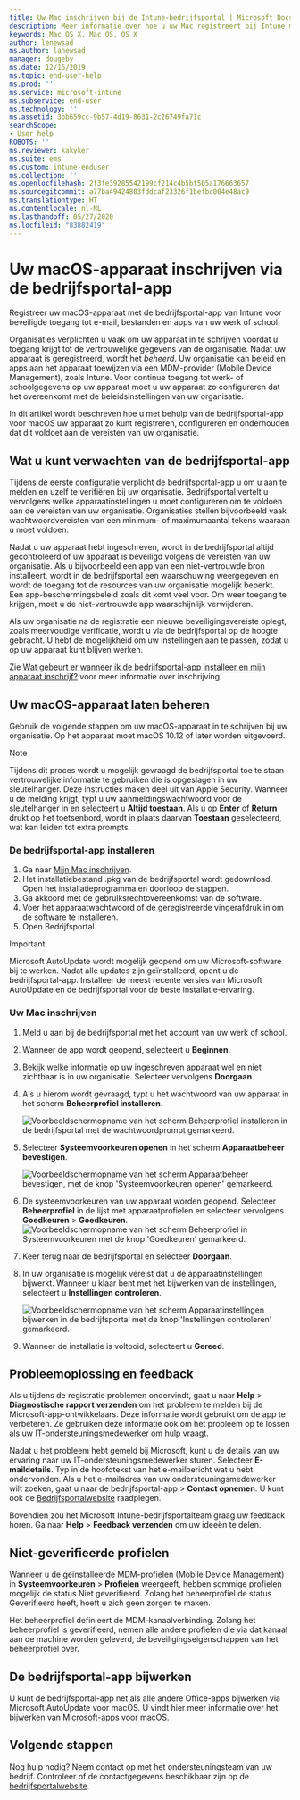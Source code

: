 ```yaml
---
title: Uw Mac inschrijven bij de Intune-bedrijfsportal | Microsoft Docs
description: Meer informatie over hoe u uw Mac registreert bij Intune met de bedrijfsportal-app.
keywords: Mac OS X, Mac OS, OS X
author: lenewsad
ms.author: lanewsad
manager: dougeby
ms.date: 12/16/2019
ms.topic: end-user-help
ms.prod: ''
ms.service: microsoft-intune
ms.subservice: end-user
ms.technology: ''
ms.assetid: 3bb659cc-9b57-4d19-8631-2c26749fa71c
searchScope:
- User help
ROBOTS: ''
ms.reviewer: kakyker
ms.suite: ems
ms.custom: intune-enduser
ms.collection: ''
ms.openlocfilehash: 2f3fe39285542199cf214c4b5bf505a176663657
ms.sourcegitcommit: a77ba49424803fddcaf23326f1befbc004e48ac9
ms.translationtype: HT
ms.contentlocale: nl-NL
ms.lasthandoff: 05/27/2020
ms.locfileid: "83882419"
---
```

# <a name="enroll-your-macos-device-using-the-company-portal-app"></a>Uw macOS-apparaat inschrijven via de bedrijfsportal-app  

Registreer uw macOS-apparaat met de bedrijfsportal-app van Intune voor beveiligde toegang tot e-mail, bestanden en apps van uw werk of school.

Organisaties verplichten u vaak om uw apparaat in te schrijven voordat u toegang krijgt tot de vertrouwelijke gegevens van de organisatie. Nadat uw apparaat is geregistreerd, wordt het *beheerd*. Uw organisatie kan beleid en apps aan het apparaat toewijzen via een MDM-provider (Mobile Device Management), zoals Intune. Voor continue toegang tot werk- of schoolgegevens op uw apparaat moet u uw apparaat zo configureren dat het overeenkomt met de beleidsinstellingen van uw organisatie.  

In dit artikel wordt beschreven hoe u met behulp van de bedrijfsportal-app voor macOS uw apparaat zo kunt registreren, configureren en onderhouden dat dit voldoet aan de vereisten van uw organisatie.  


## <a name="what-to-expect-from-the-company-portal-app"></a>Wat u kunt verwachten van de bedrijfsportal-app

Tijdens de eerste configuratie verplicht de bedrijfsportal-app u om u aan te melden en uzelf te verifiëren bij uw organisatie. Bedrijfsportal vertelt u vervolgens welke apparaatinstellingen u moet configureren om te voldoen aan de vereisten van uw organisatie. Organisaties stellen bijvoorbeeld vaak wachtwoordvereisten van een minimum- of maximumaantal tekens waaraan u moet voldoen.    

Nadat u uw apparaat hebt ingeschreven, wordt in de bedrijfsportal altijd gecontroleerd of uw apparaat is beveiligd volgens de vereisten van uw organisatie. Als u bijvoorbeeld een app van een niet-vertrouwde bron installeert, wordt in de bedrijfsportal een waarschuwing weergegeven en wordt de toegang tot de resources van uw organisatie mogelijk beperkt. Een app-beschermingsbeleid zoals dit komt veel voor. Om weer toegang te krijgen, moet u de niet-vertrouwde app waarschijnlijk verwijderen. 

Als uw organisatie na de registratie een nieuwe beveiligingsvereiste oplegt, zoals meervoudige verificatie, wordt u via de bedrijfsportal op de hoogte gebracht. U hebt de mogelijkheid om uw instellingen aan te passen, zodat u op uw apparaat kunt blijven werken.  

Zie [Wat gebeurt er wanneer ik de bedrijfsportal-app installeer en mijn apparaat inschrijf?](what-happens-if-you-install-the-Company-Portal-app-and-enroll-your-device-in-intune-macos.md) voor meer informatie over inschrijving.  

## <a name="get-your-macos-device-managed"></a>Uw macOS-apparaat laten beheren  
Gebruik de volgende stappen om uw macOS-apparaat in te schrijven bij uw organisatie. Op het apparaat moet macOS 10.12 of later worden uitgevoerd.   

> [!NOTE]
> Tijdens dit proces wordt u mogelijk gevraagd de bedrijfsportal toe te staan vertrouwelijke informatie te gebruiken die is opgeslagen in uw sleutelhanger. Deze instructies maken deel uit van Apple Security. Wanneer u de melding krijgt, typt u uw aanmeldingswachtwoord voor de sleutelhanger in en selecteert u **Altijd toestaan**. Als u op **Enter** of **Return** drukt op het toetsenbord, wordt in plaats daarvan **Toestaan** geselecteerd, wat kan leiden tot extra prompts.  

### <a name="install-company-portal-app"></a>De bedrijfsportal-app installeren  
1. Ga naar [Mijn Mac inschrijven](https://go.microsoft.com/fwlink/?linkid=853070).  
2. Het installatiebestand .pkg van de bedrijfsportal wordt gedownload. Open het installatieprogramma en doorloop de stappen. 
3. Ga akkoord met de gebruiksrechtovereenkomst van de software. 
4. Voer het apparaatwachtwoord of de geregistreerde vingerafdruk in om de software te installeren.  
5. Open Bedrijfsportal. 

> [!IMPORTANT]
> Microsoft AutoUpdate wordt mogelijk geopend om uw Microsoft-software bij te werken. Nadat alle updates zijn geïnstalleerd, opent u de bedrijfsportal-app. Installeer de meest recente versies van Microsoft AutoUpdate en de bedrijfsportal voor de beste installatie-ervaring.  


### <a name="enroll-your-mac"></a>Uw Mac inschrijven  


1. Meld u aan bij de bedrijfsportal met het account van uw werk of school.  
2. Wanneer de app wordt geopend, selecteert u **Beginnen**.  
3. Bekijk welke informatie op uw ingeschreven apparaat wel en niet zichtbaar is in uw organisatie. Selecteer vervolgens **Doorgaan**.
4.  Als u hierom wordt gevraagd, typt u het wachtwoord van uw apparaat in het scherm **Beheerprofiel installeren**.

    ![Voorbeeldschermopname van het scherm Beheerprofiel installeren in de bedrijfsportal met de wachtwoordprompt gemarkeerd.](./media/install-management-profile-macos-1912.PNG)   
5. Selecteer **Systeemvoorkeuren openen** in het scherm **Apparaatbeheer bevestigen**.  

    ![Voorbeeldschermopname van het scherm Apparaatbeheer bevestigen, met de knop 'Systeemvoorkeuren openen' gemarkeerd.](./media/confirm-device-management-macos-1912.PNG)  
6. De systeemvoorkeuren van uw apparaat worden geopend. Selecteer **Beheerprofiel** in de lijst met apparaatprofielen en selecteer vervolgens **Goedkeuren** > **Goedkeuren**.  
    ![Voorbeeldschermopname van het scherm Beheerprofiel in Systeemvoorkeuren met de knop 'Goedkeuren' gemarkeerd.](./media/management-profile-approve-macos-1912.PNG)   
1. Keer terug naar de bedrijfsportal en selecteer **Doorgaan**.    
2. In uw organisatie is mogelijk vereist dat u de apparaatinstellingen bijwerkt. Wanneer u klaar bent met het bijwerken van de instellingen, selecteert u **Instellingen controleren**.  

    ![Voorbeeldschermopname van het scherm Apparaatinstellingen bijwerken in de bedrijfsportal met de knop 'Instellingen controleren' gemarkeerd.](./media/update-settings-mac-1911.PNG)  
9. Wanneer de installatie is voltooid, selecteert u **Gereed**.  


 ## <a name="troubleshooting-and-feedback"></a>Probleemoplossing en feedback   

Als u tijdens de registratie problemen ondervindt, gaat u naar **Help** > **Diagnostische rapport verzenden** om het probleem te melden bij de Microsoft-app-ontwikkelaars. Deze informatie wordt gebruikt om de app te verbeteren. Ze gebruiken deze informatie ook om het probleem op te lossen als uw IT-ondersteuningsmedewerker om hulp vraagt.  

Nadat u het probleem hebt gemeld bij Microsoft, kunt u de details van uw ervaring naar uw IT-ondersteuningsmedewerker sturen. Selecteer **E-maildetails**. Typ in de hoofdtekst van het e-mailbericht wat u hebt ondervonden. Als u het e-mailadres van uw ondersteuningsmedewerker wilt zoeken, gaat u naar de bedrijfsportal-app > **Contact opnemen**. U kunt ook de [Bedrijfsportalwebsite](https://go.microsoft.com/fwlink/?linkid=2010980) raadplegen.  
 

Bovendien zou het Microsoft Intune-bedrijfsportalteam graag uw feedback horen. Ga naar **Help** > **Feedback verzenden** om uw ideeën te delen.  

## <a name="unverified-profiles"></a>Niet-geverifieerde profielen  
Wanneer u de geïnstalleerde MDM-profielen (Mobile Device Management) in **Systeemvoorkeuren** > **Profielen** weergeeft, hebben sommige profielen mogelijk de status Niet geverifieerd. Zolang het beheerprofiel de status Geverifieerd heeft, hoeft u zich geen zorgen te maken.  

Het beheerprofiel definieert de MDM-kanaalverbinding. Zolang het beheerprofiel is geverifieerd, nemen alle andere profielen die via dat kanaal aan de machine worden geleverd, de beveiligingseigenschappen van het beheerprofiel over.  

## <a name="updating-the-company-portal-app"></a>De bedrijfsportal-app bijwerken

U kunt de bedrijfsportal-app net als alle andere Office-apps bijwerken via Microsoft AutoUpdate voor macOS. U vindt hier meer informatie over het [bijwerken van Microsoft-apps voor macOS](https://support.office.com/article/Check-for-Office-for-Mac-updates-automatically-bfd1e497-c24d-4754-92ab-910a4074d7c1).  

## <a name="next-steps"></a>Volgende stappen  
Nog hulp nodig? Neem contact op met het ondersteuningsteam van uw bedrijf. Controleer of de contactgegevens beschikbaar zijn op de [bedrijfsportalwebsite](https://go.microsoft.com/fwlink/?linkid=2010980).  


